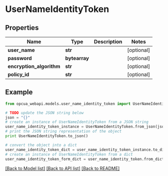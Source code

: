 # UserNameIdentityToken


## Properties
Name | Type | Description | Notes
------------ | ------------- | ------------- | -------------
**user_name** | **str** |  | [optional] 
**password** | **bytearray** |  | [optional] 
**encryption_algorithm** | **str** |  | [optional] 
**policy_id** | **str** |  | [optional] 

## Example

```python
from opcua_webapi.models.user_name_identity_token import UserNameIdentityToken

# TODO update the JSON string below
json = "{}"
# create an instance of UserNameIdentityToken from a JSON string
user_name_identity_token_instance = UserNameIdentityToken.from_json(json)
# print the JSON string representation of the object
print UserNameIdentityToken.to_json()

# convert the object into a dict
user_name_identity_token_dict = user_name_identity_token_instance.to_dict()
# create an instance of UserNameIdentityToken from a dict
user_name_identity_token_form_dict = user_name_identity_token.from_dict(user_name_identity_token_dict)
```
[[Back to Model list]](../README.md#documentation-for-models) [[Back to API list]](../README.md#documentation-for-api-endpoints) [[Back to README]](../README.md)


